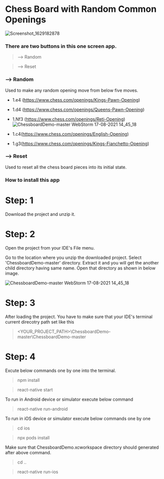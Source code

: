 # Chess Board with Random Common Openings


![Screenshot_1629182878](https://user-images.githubusercontent.com/56064237/129681274-b3f57922-2aca-420a-9d3d-55e62b7e3bd4.png)


### There are two buttons in this one screen app.

> --> Random

> --> Reset

### --> Random

Used to make any random opening move from below five moves.

- 1.e4 (https://www.chess.com/openings/Kings-Pawn-Opening)
- 1.d4 (https://www.chess.com/openings/Queens-Pawn-Opening)
- 1.Nf3 (https://www.chess.com/openings/Reti-Opening)![ChessboardDemo-master WebStorm 17-08-2021 14_45_18](https://user-images.githubusercontent.com/56064237/129698893-943b1181-195c-417b-94ef-f79bc1f6f6bc.png)

- 1.c4(https://www.chess.com/openings/English-Opening)
- 1.g3(https://www.chess.com/openings/Kings-Fianchetto-Opening)



### --> Reset

Used to reset all the chess board pieces into its initial state.



### How to install this app

# Step: 1

Download the project and unzip it.

# Step: 2

Open the project from your IDE's File menu. 

Go to the location where you unzip the downloaded project. Select 'ChessboardDemo-master' directory. Extract it and you will get the another child directory having same name. Open that directory as shown in below image.

![ChessboardDemo-master WebStorm 17-08-2021 14_45_18](https://user-images.githubusercontent.com/56064237/129698979-eed8efa1-42ea-43ee-9c9a-9738231584f8.png)

# Step: 3

After loading the project. You have to make sure that your IDE's terminal current direcotry path set like this

> <YOUR_PROJECT_PATH>\ChessboardDemo-master\ChessboardDemo-master

# Step: 4

Excute below commands one by one into the terminal.

> npm install

> react-native start


To run in Android device or simulator execute below command

> react-native run-android


To run in iOS device or simulator execute below commands one by one

> cd ios

> npx pods install


Make sure that ChessboardDemo.xcworkspace directory should generated after above command.

> cd ..

> react-native run-ios
